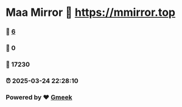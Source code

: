 # Maa Mirror :link: https://mmirror.top 
### :page_facing_up: [6](https://mmirror.top/tag.html) 
### :speech_balloon: 0 
### :hibiscus: 17230 
### :alarm_clock: 2025-03-24 22:28:10 
### Powered by :heart: [Gmeek](https://github.com/Meekdai/Gmeek)
